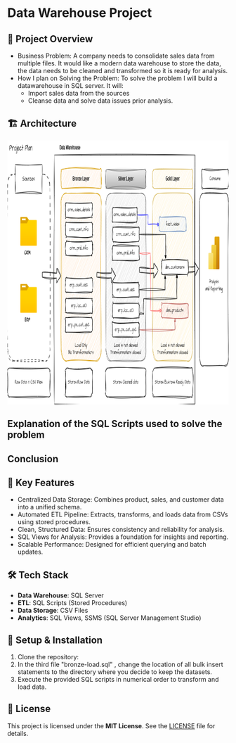 # Data Warehouse Project

## 📌 Project Overview
- Business Problem: A company needs to consolidate sales data from multiple files. It would like a modern data warehouse to store the data, the data needs to be cleaned and transformed so it is ready for analysis.
- How I plan on Solving the Problem: To solve the problem I will build a datawarehouse in SQL server. It will:
  - Import sales data from the sources
  - Cleanse data and solve data issues prior analysis.

## 🏗️ Architecture
<img src="https://github.com/Joshua-K1234/sql-data-warehouse-project/blob/main/images/Diagram.png" alt="Components diagram" width="(600/9)16" height="600"/>

## Explanation of the SQL Scripts used to solve the problem

## Conclusion

## 🚀 Key Features
- Centralized Data Storage: Combines product, sales, and customer data into a unified schema.
- Automated ETL Pipeline: Extracts, transforms, and loads data from CSVs using stored procedures.
- Clean, Structured Data: Ensures consistency and reliability for analysis.
- SQL Views for Analysis: Provides a foundation for insights and reporting.
- Scalable Performance: Designed for efficient querying and batch updates.

## 🛠️ Tech Stack
- **Data Warehouse**: SQL Server
- **ETL**: SQL Scripts (Stored Procedures)
- **Data Storage**: CSV Files
- **Analytics**: SQL Views, SSMS (SQL Server Management Studio)


## 🏁 Setup & Installation
1. Clone the repository:
2. In the third file "bronze-load.sql" , change the location of all bulk insert statements to the directory where you decide to keep the datasets.
3. Execute the provided SQL scripts in numerical order to transform and load data.

## 📜 License
This project is licensed under the **MIT License**. See the [LICENSE](LICENSE) file for details.
